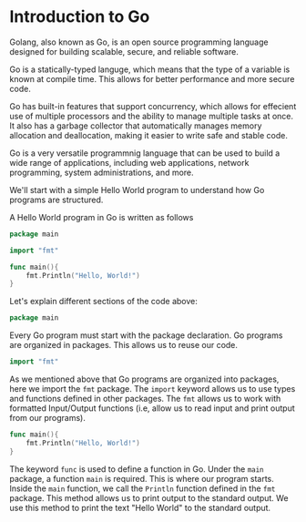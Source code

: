 # Introduction to Go

Golang, also known as Go, is an open source programming language designed for building scalable, secure, and reliable software.

Go is a statically-typed languge, which means that the type of a variable is known at compile time. This allows for better performance and more secure code.

Go has built-in features that support concurrency, which allows for effecient use of multiple processors and the ability to manage multiple tasks at once. It also has a garbage collector that automatically manages memory allocation and deallocation, making it easier to write safe and stable code.

Go is a very versatile programmnig language that can be used to build a wide range of applications, including web applications, network programming, system administrations, and more.

We'll start with a simple Hello World program to understand how Go programs are structured.

A Hello World program in Go is written as follows

```go
package main

import "fmt"

func main(){
    fmt.Println("Hello, World!")
}
```

Let's explain different sections of the code above:

```go
package main
```

Every Go program must start with the package declaration. Go programs are organized in packages. This allows us to reuse our code.

```go
import "fmt"
```

As we mentioned above that Go programs are organized into packages, here we import the `fmt` package. The `import` keyword allows us to use types and functions defined in other packages. The `fmt` allows us to work with formatted Input/Output functions (i.e, allow us to read input and print output from our programs).

```go
func main(){
    fmt.Println("Hello, World!")
}
```

The keyword `func` is used to define a function in Go. Under the `main` package, a function `main` is required. This is where our program starts. Inside the `main` function, we call the `Println` function defined in the `fmt` package. This method allows us to print output to the standard output. We use this method to print the text "Hello World" to the standard output.

